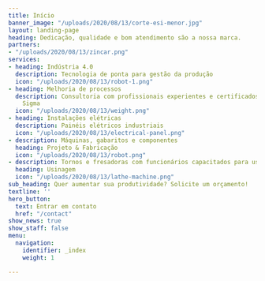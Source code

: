 ```yaml
---
title: Início
banner_image: "/uploads/2020/08/13/corte-esi-menor.jpg"
layout: landing-page
heading: Dedicação, qualidade e bom atendimento são a nossa marca.
partners:
- "/uploads/2020/08/13/zincar.png"
services:
- heading: Indústria 4.0
  description: Tecnologia de ponta para gestão da produção
  icon: "/uploads/2020/08/13/robot-1.png"
- heading: Melhoria de processos
  description: Consultoria com profissionais experientes e certificados em Lean Six
    Sigma
  icon: "/uploads/2020/08/13/weight.png"
- heading: Instalações elétricas
  description: Painéis elétricos industriais
  icon: "/uploads/2020/08/13/electrical-panel.png"
- description: Máquinas, gabaritos e componentes
  heading: Projeto & Fabricação
  icon: "/uploads/2020/08/13/robot.png"
- description: Tornos e fresadoras com funcionários capacitados para usinagem de precisão
  heading: Usinagem
  icon: "/uploads/2020/08/13/lathe-machine.png"
sub_heading: Quer aumentar sua produtividade? Solicite um orçamento!
textline: ''
hero_button:
  text: Entrar em contato
  href: "/contact"
show_news: true
show_staff: false
menu:
  navigation:
    identifier: _index
    weight: 1

---
```

